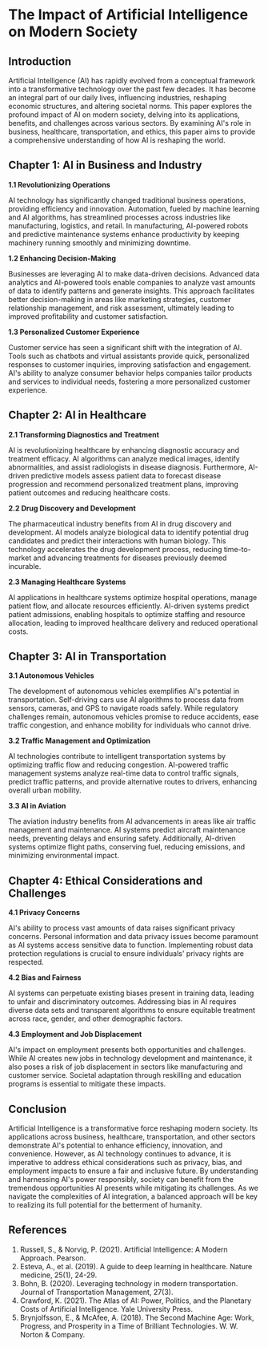 # The Impact of Artificial Intelligence on Modern Society

## Introduction

Artificial Intelligence (AI) has rapidly evolved from a conceptual framework into a transformative technology over the past few decades. It has become an integral part of our daily lives, influencing industries, reshaping economic structures, and altering societal norms. This paper explores the profound impact of AI on modern society, delving into its applications, benefits, and challenges across various sectors. By examining AI's role in business, healthcare, transportation, and ethics, this paper aims to provide a comprehensive understanding of how AI is reshaping the world.

## Chapter 1: AI in Business and Industry

**1.1 Revolutionizing Operations**

AI technology has significantly changed traditional business operations, providing efficiency and innovation. Automation, fueled by machine learning and AI algorithms, has streamlined processes across industries like manufacturing, logistics, and retail. In manufacturing, AI-powered robots and predictive maintenance systems enhance productivity by keeping machinery running smoothly and minimizing downtime.

**1.2 Enhancing Decision-Making**

Businesses are leveraging AI to make data-driven decisions. Advanced data analytics and AI-powered tools enable companies to analyze vast amounts of data to identify patterns and generate insights. This approach facilitates better decision-making in areas like marketing strategies, customer relationship management, and risk assessment, ultimately leading to improved profitability and customer satisfaction.

**1.3 Personalized Customer Experience**

Customer service has seen a significant shift with the integration of AI. Tools such as chatbots and virtual assistants provide quick, personalized responses to customer inquiries, improving satisfaction and engagement. AI's ability to analyze consumer behavior helps companies tailor products and services to individual needs, fostering a more personalized customer experience.

## Chapter 2: AI in Healthcare

**2.1 Transforming Diagnostics and Treatment**

AI is revolutionizing healthcare by enhancing diagnostic accuracy and treatment efficacy. AI algorithms can analyze medical images, identify abnormalities, and assist radiologists in disease diagnosis. Furthermore, AI-driven predictive models assess patient data to forecast disease progression and recommend personalized treatment plans, improving patient outcomes and reducing healthcare costs.

**2.2 Drug Discovery and Development**

The pharmaceutical industry benefits from AI in drug discovery and development. AI models analyze biological data to identify potential drug candidates and predict their interactions with human biology. This technology accelerates the drug development process, reducing time-to-market and advancing treatments for diseases previously deemed incurable.

**2.3 Managing Healthcare Systems**

AI applications in healthcare systems optimize hospital operations, manage patient flow, and allocate resources efficiently. AI-driven systems predict patient admissions, enabling hospitals to optimize staffing and resource allocation, leading to improved healthcare delivery and reduced operational costs.

## Chapter 3: AI in Transportation

**3.1 Autonomous Vehicles**

The development of autonomous vehicles exemplifies AI's potential in transportation. Self-driving cars use AI algorithms to process data from sensors, cameras, and GPS to navigate roads safely. While regulatory challenges remain, autonomous vehicles promise to reduce accidents, ease traffic congestion, and enhance mobility for individuals who cannot drive.

**3.2 Traffic Management and Optimization**

AI technologies contribute to intelligent transportation systems by optimizing traffic flow and reducing congestion. AI-powered traffic management systems analyze real-time data to control traffic signals, predict traffic patterns, and provide alternative routes to drivers, enhancing overall urban mobility.

**3.3 AI in Aviation**

The aviation industry benefits from AI advancements in areas like air traffic management and maintenance. AI systems predict aircraft maintenance needs, preventing delays and ensuring safety. Additionally, AI-driven systems optimize flight paths, conserving fuel, reducing emissions, and minimizing environmental impact.

## Chapter 4: Ethical Considerations and Challenges

**4.1 Privacy Concerns**

AI's ability to process vast amounts of data raises significant privacy concerns. Personal information and data privacy issues become paramount as AI systems access sensitive data to function. Implementing robust data protection regulations is crucial to ensure individuals' privacy rights are respected.

**4.2 Bias and Fairness**

AI systems can perpetuate existing biases present in training data, leading to unfair and discriminatory outcomes. Addressing bias in AI requires diverse data sets and transparent algorithms to ensure equitable treatment across race, gender, and other demographic factors.

**4.3 Employment and Job Displacement**

AI's impact on employment presents both opportunities and challenges. While AI creates new jobs in technology development and maintenance, it also poses a risk of job displacement in sectors like manufacturing and customer service. Societal adaptation through reskilling and education programs is essential to mitigate these impacts.

## Conclusion

Artificial Intelligence is a transformative force reshaping modern society. Its applications across business, healthcare, transportation, and other sectors demonstrate AI's potential to enhance efficiency, innovation, and convenience. However, as AI technology continues to advance, it is imperative to address ethical considerations such as privacy, bias, and employment impacts to ensure a fair and inclusive future. By understanding and harnessing AI's power responsibly, society can benefit from the tremendous opportunities AI presents while mitigating its challenges. As we navigate the complexities of AI integration, a balanced approach will be key to realizing its full potential for the betterment of humanity.

## References

1. Russell, S., & Norvig, P. (2021). Artificial Intelligence: A Modern Approach. Pearson.
2. Esteva, A., et al. (2019). A guide to deep learning in healthcare. Nature medicine, 25(1), 24-29.
3. Bohn, B. (2020). Leveraging technology in modern transportation. Journal of Transportation Management, 27(3).
4. Crawford, K. (2021). The Atlas of AI: Power, Politics, and the Planetary Costs of Artificial Intelligence. Yale University Press.
5. Brynjolfsson, E., & McAfee, A. (2018). The Second Machine Age: Work, Progress, and Prosperity in a Time of Brilliant Technologies. W. W. Norton & Company.